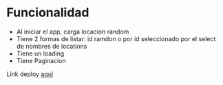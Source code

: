 # Funcionalidad
* Al iniciar el app, carga locacion random
* Tiene 2 formas de listar: id ramdon o por id seleccionado por el select de nombres de locations
* Tiene un loading
* Tiene Paginacion

Link deploy [aquí](https://rick-and-morty-diego-tuesta.netlify.app/)
